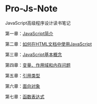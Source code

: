 # Pro-Js-Note

JavaScript高级程序设计读书笔记

第一章：[JavaScript简介](https://github.com/ZZsimon/Pro-Js-Note/tree/master/chapter_01)

第二章：[如何在HTML文档中使用JavaScript](https://github.com/ZZsimon/Pro-Js-Note/tree/master/chapter_02)

第三章：[JavaScript基本概念](https://github.com/ZZsimon/Pro-Js-Note/tree/master/chapter_03)

第四章：[变量、作用域和内存问题](https://github.com/ZZsimon/Pro-Js-Note/tree/master/chapter_04)

第五章：[引用类型](https://github.com/ZZsimon/Pro-Js-Note/tree/master/chapter_05)

第六章：[面向对象](https://github.com/ZZsimon/Pro-Js-Note/tree/master/chapter_06)

第七章：[函数表达式](https://github.com/ZZsimon/Pro-Js-Note/tree/master/chapter_07)
